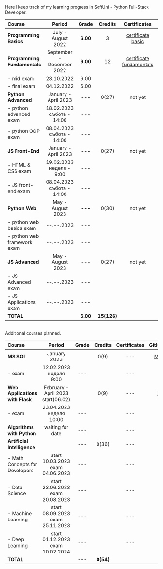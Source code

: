 Here I keep track of my learning progress in SoftUni - Python Full-Stack Developer.

| Course                          |             Period              |  Grade   |   Credits   |        Certificates        |   GitHubRepo   |
|:--------------------------------|:-------------------------------:|:--------:|:-----------:|:--------------------------:|:--------------:|
| **Programming Basics**          |       July - August 2022        | **6.00** |      3      |    [certificate basic]     |    [basic]     |
| **Programming Fundamentals**    |    September - December 2022    | **6.00** |     12      | [certificate fundamentals] | [fundamentals] |
| - mid exam                      |           23.10.2022            |   6.00   |             |                            |                |
| - final exam                    |           04.12.2022            |   6.00   |             |                            |                |
| **Python Advanced**             |      January - April 2023       | **---**  |    0(27)    |          not yet           |                |
| - python advanced exam          | 18.02.2023 <br/> събота - 14:00 |   ---    |             |                            |   [advanced]   |
| - python OOP exam               | 08.04.2023 <br/> събота - 14:00 |   ---    |             |                            |     [OOP]      |
| **JS Front-End**                |      January - April 2023       | **---**  |    0(27)    |          not yet           |                |
| - HTML & CSS exam               | 19.02.2023 <br/> неделя - 9:00  |   ---    |             |                            |  [HTML & CSS]  |
| - JS front-end exam             | 08.04.2023 <br/> събота - 14:00 |   ---    |             |                            |                |
| **Python Web**                  |        May - August 2023        | **---**  |    0(30)    |          not yet           |                |
| - python web basics exam        |           --.--.2023            |   ---    |             |                            |  [web basic]   |
| - python web framework exam     |           --.--.2023            |   ---    |             |                            |                |
| **JS Advanced**                 |        May - August 2023        | **---**  |    0(27)    |          not yet           |                |
| - JS Advanced exam              |           --.--.2023            |   ---    |             |                            |                |
| - JS Applications exam          |           --.--.2023            |   ---    |             |                            |                |
| **TOTAL**                       |                                 | **6.00** | **15(126)** |                            |                |

[basic]:https://github.com/VelinIliev/python-basic-softuni
[fundamentals]: https://github.com/VelinIliev/python-fundamentals-softuni
[advanced]: https://github.com/VelinIliev/python-advanced-softuni
[OOP]: https://github.com/VelinIliev/python_oop_softuni
[HTML & CSS]:https://github.com/VelinIliev/html-and-css-softuni
[web basic]: https://github.com/VelinIliev/python_web_basics

[certificate basic]:https://softuni.bg/certificates/details/140540/cdc98c99
[certificate fundamentals]: https://softuni.bg/certificates/details/148794/32086962

<br>
Additional courses planned.

| Course                                |                  Period                  |  Grade  |  Credits  | Certificates | GitHubRepo |
|:--------------------------------------|:----------------------------------------:|:-------:|:---------:|:------------:|:----------:|
| **MS SQL**                            |               January 2023               |         |   0(9)    |     ---      |  [MS SQL]  |
| - exam                                |       12.02.2023 <br/> неделя 9:00       |   ---   |           |     ---      |            |
| **Web Applications <br/> with Flask** | February - April 2023 <br/> start(06.02) |         |   0(9)    |     ---      |  [Flask]   |
| - exam                                |       23.04.2023<br/>неделя 10:00        |   ---   |           |     ---      |            |
| **Algorithms <br/> with Python**      |             waiting for date             |   ---   |           |     ---      |            |
| **Artificial Intelligence**           |                                          |   ---   |   0(36)   |     ---      |    ---     |
| - Math Concepts for Developers        |  start 10.03.2023<br/>  exam 04.06.2023  |   ---   |           |     ---      |    ---     |
| - Data Science                        |  start 23.06.2023 <br/> exam 20.08.2023  |   ---   |           |     ---      |    ---     |
| - Machine Learning                    |  start 08.09.2023<br/> exam 25.11.2023   |   ---   |           |     ---      |    ---     |
| - Deep Learning                       |  start 01.12.2023 <br/> exam 10.02.2024  |   ---   |           |     ---      |    ---     |
| **TOTAL**                             |                                          | **---** | **0(54)** |              |            |

[MS SQL]: https://github.com/VelinIliev/mssql-softuni
[Flask]: https://github.com/VelinIliev/Web-Applications-with-Flask---SoftUni


